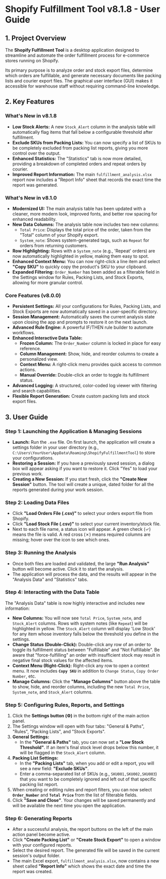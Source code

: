 # Shopify Fulfillment Tool v8.1.8 - User Guide

## 1. Project Overview

The **Shopify Fulfillment Tool** is a desktop application designed to streamline and automate the order fulfillment process for e-commerce stores running on Shopify.

Its primary purpose is to analyze order and stock export files, determine which orders are fulfillable, and generate necessary documents like packing lists and courier export files. The graphical user interface (GUI) makes it accessible for warehouse staff without requiring command-line knowledge.

## 2. Key Features

### What's New in v8.1.8

-   **Low Stock Alerts:** A new `Stock_Alert` column in the analysis table will automatically flag items that fall below a configurable threshold after fulfillment.
-   **Exclude SKUs from Packing Lists:** You can now specify a list of SKUs to be completely excluded from packing list reports, giving you more control over the output.
-   **Enhanced Statistics:** The "Statistics" tab is now more detailed, providing a breakdown of completed orders and repeat orders by courier.
-   **Improved Report Information:** The main `fulfillment_analysis.xlsx` report now includes a "Report Info" sheet that records the exact time the report was generated.

### What's New in v8.1.0

-   **Modernized UI:** The main analysis table has been updated with a cleaner, more modern look, improved fonts, and better row spacing for enhanced readability.
-   **New Data Columns:** The analysis table now includes two new columns:
    -   `Total Price`: Displays the total price of the order, taken from the "Total" column of your Shopify export.
    -   `System_note`: Shows system-generated tags, such as `Repeat` for orders from returning customers.
-   **Row Highlighting:** Rows with a `System_note` (e.g., 'Repeat' orders) are now automatically highlighted in yellow, making them easy to spot.
-   **Enhanced Context Menu:** You can now right-click a line item and select **"Copy SKU"** to quickly copy the product's SKU to your clipboard.
-   **Expanded Filtering:** `Order_Number` has been added as a filterable field in the Settings window for Rules, Packing Lists, and Stock Exports, allowing for more granular control.

### Core Features (v8.0.0)

-   **Persistent Settings:** All your configurations for Rules, Packing Lists, and Stock Exports are now automatically saved in a user-specific directory.
-   **Session Management:** Automatically saves the current analysis state upon closing the app and prompts to restore it on the next launch.
-   **Advanced Rule Engine:** A powerful IF/THEN rule builder to automate workflows.
-   **Enhanced Interactive Data Table:**
    -   **Frozen Column:** The `Order_Number` column is locked in place for easy reference.
    -   **Column Management:** Show, hide, and reorder columns to create a personalized view.
    -   **Context Menu:** A right-click menu provides quick access to common actions.
    -   **Manual Override:** Double-click an order to toggle its fulfillment status.
-   **Advanced Logging:** A structured, color-coded log viewer with filtering and search capabilities.
-   **Flexible Report Generation:** Create custom packing lists and stock export files.

## 3. User Guide

### Step 1: Launching the Application & Managing Sessions

-   **Launch:** Run the `.exe` file. On first launch, the application will create a settings folder in your user directory (e.g., `C:\Users\YourUser\AppData\Roaming\ShopifyFulfillmentTool`) to store your configurations.
-   **Restoring a Session:** If you have a previously saved session, a dialog box will appear asking if you want to restore it. Click "Yes" to load your previous work.
-   **Creating a New Session:** If you start fresh, click the **"Create New Session"** button. The tool will create a unique, dated folder for all the reports generated during your work session.

### Step 2: Loading Data Files

-   Click **"Load Orders File (.csv)"** to select your orders export file from Shopify.
-   Click **"Load Stock File (.csv)"** to select your current inventory/stock file.
-   Next to each file name, a status icon will appear. A green check (✓) means the file is valid. A red cross (✗) means required columns are missing; hover over the icon to see which ones.

### Step 3: Running the Analysis

-   Once both files are loaded and validated, the large **"Run Analysis"** button will become active. Click it to start the analysis.
-   The application will process the data, and the results will appear in the "Analysis Data" and "Statistics" tabs.

### Step 4: Interacting with the Data Table

The "Analysis Data" table is now highly interactive and includes new information:

-   **New Columns:** You will now see `Total Price`, `System_note`, and `Stock_Alert` columns. Rows with system notes (like `Repeat`) will be highlighted in yellow. The `Stock_Alert` column will display 'Low Stock' for any item whose inventory falls below the threshold you define in the settings.
-   **Change Status (Double-Click):** Double-click any row of an order to toggle its fulfillment status between "Fulfillable" and "Not Fulfillable". Be aware that "force-fulfilling" an order with insufficient stock may result in negative final stock values for the affected items.
-   **Context Menu (Right-Click):** Right-click any row to open a context menu. It now includes **`Copy SKU`** in addition to `Change Status`, `Copy Order Number`, etc.
-   **Manage Columns:** Click the **"Manage Columns"** button above the table to show, hide, and reorder columns, including the new `Total Price`, `System_note`, and `Stock_Alert` columns.

### Step 5: Configuring Rules, Reports, and Settings

1.  Click the **Settings button (⚙️)** in the bottom right of the main action panel.
2.  The Settings window will open with four tabs: "General & Paths", "Rules", "Packing Lists", and "Stock Exports".
3.  **General Settings:**
    -   In the **"General & Paths"** tab, you can now set a **"Low Stock Threshold"**. If an item's final stock level drops below this number, it will be flagged in the `Stock_Alert` column.
4.  **Packing List Settings:**
    -   In the **"Packing Lists"** tab, when you add or edit a report, you will see a new field: **"Exclude SKUs"**.
    -   Enter a comma-separated list of SKUs (e.g., `SKU001,SKU002,SKU003`) that you want to be completely ignored and left out of that specific packing list report.
5.  When creating or editing rules and report filters, you can now select **`Order_Number`** and **`Total Price`** from the list of filterable fields.
6.  Click **"Save and Close"**. Your changes will be saved permanently and will be available the next time you open the application.

### Step 6: Generating Reports

-   After a successful analysis, the report buttons on the left of the main action panel become active.
-   Click **"Create Packing List"** or **"Create Stock Export"** to open a window with your configured reports.
-   Select the desired report. The generated file will be saved in the current session's output folder.
-   The main Excel export, `fulfillment_analysis.xlsx`, now contains a new sheet called **"Report Info"** which shows the exact date and time the report was created.
